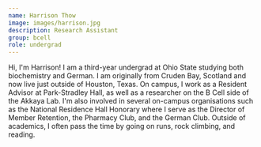 ```yaml
---
name: Harrison Thow
image: images/harrison.jpg
description: Research Assistant
group: bcell
role: undergrad
---
```


Hi, I'm Harrison! I am a third-year undergrad at Ohio State studying both biochemistry and German. I am originally from Cruden Bay, Scotland and now live just outside of Houston, Texas. On campus, I work as a Resident Advisor at Park-Stradley Hall, as well as a researcher on the B Cell side of the Akkaya Lab. I'm also involved in several on-campus organisations such as the National Residence Hall Honorary where I serve as the Director of Member Retention, the Pharmacy Club, and the German Club. Outside of academics, I often pass the time by going on runs, rock climbing, and reading.